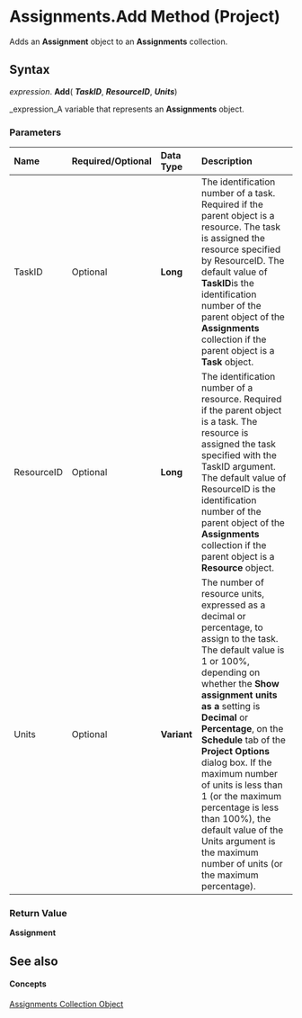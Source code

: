 
# Assignments.Add Method (Project)

Adds an  **Assignment** object to an **Assignments** collection.


## Syntax

 _expression_. **Add**( **_TaskID_**,  **_ResourceID_**,  **_Units_**) 

 _expression_A variable that represents an  **Assignments** object.


### Parameters



|**Name**|**Required/Optional**|**Data Type**|**Description**|
|:-----|:-----|:-----|:-----|
|TaskID|Optional| **Long**|The identification number of a task. Required if the parent object is a resource. The task is assigned the resource specified by ResourceID. The default value of  **TaskID**is the identification number of the parent object of the  **Assignments** collection if the parent object is a **Task** object.|
|ResourceID|Optional| **Long**|The identification number of a resource. Required if the parent object is a task. The resource is assigned the task specified with the TaskID argument. The default value of ResourceID is the identification number of the parent object of the  **Assignments** collection if the parent object is a **Resource** object.|
|Units|Optional| **Variant**|The number of resource units, expressed as a decimal or percentage, to assign to the task. The default value is 1 or 100%, depending on whether the  **Show assignment units as a** setting is **Decimal** or **Percentage**, on the  **Schedule** tab of the **Project Options** dialog box. If the maximum number of units is less than 1 (or the maximum percentage is less than 100%), the default value of the Units argument is the maximum number of units (or the maximum percentage).|

### Return Value

 **Assignment**


## See also


#### Concepts


 [Assignments Collection Object](83661095-030c-0488-5763-320b6de6f381.md)
